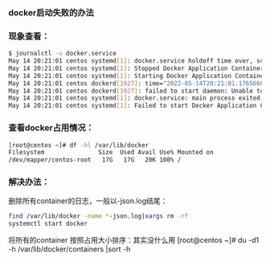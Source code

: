 ### docker启动失败的办法

### 现象查看：
```bash
$ journalctl -u docker.service
May 14 20:21:01 centos systemd[1]: docker.service holdoff time over, scheduling restart.
May 14 20:21:01 centos systemd[1]: Stopped Docker Application Container Engine.
May 14 20:21:01 centos systemd[1]: Starting Docker Application Container Engine...
May 14 20:21:01 centos dockerd[1927]: time="2022-05-14T20:21:01.176566009-04:00" level=info msg="Starting up"
May 14 20:21:01 centos dockerd[1927]: failed to start daemon: Unable to get the TempDir under /var/lib/docker: mkdir /var/lib/docker/tmp: no space left on devic
May 14 20:21:01 centos systemd[1]: docker.service: main process exited, code=exited, status=1/FAILURE
May 14 20:21:01 centos systemd[1]: Failed to start Docker Application Container Engine.

```

### 查看docker占用情况：
```bash
[root@centos ~]# df -hl /var/lib/docker
Filesystem               Size  Used Avail Use% Mounted on
/dev/mapper/centos-root   17G   17G   20K 100% /
```

### 解决办法：
删除所有container的日志，一般以-json.log结尾：
```bash
find /var/lib/docker -name *-json.log|xargs rm -rf
systemctl start docker
```

将所有的container 按照占用大小排序：其实没什么用
[root@centos ~]# du -d1 -h /var/lib/docker/containers |sort -h
